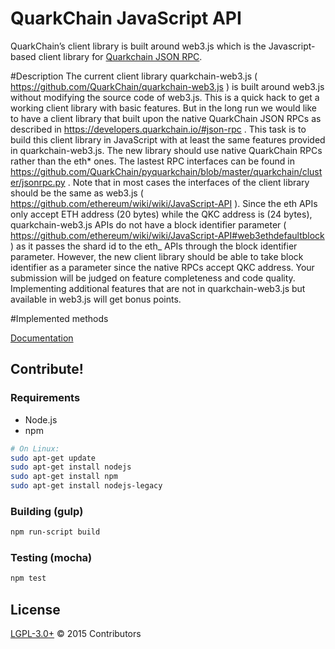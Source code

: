 # QuarkChain JavaScript API

QuarkChain’s client library is built around web3.js which is the Javascript-based client library for [Quarkchain JSON RPC](https://developers.quarkchain.io/#json-rpc).  


#Description 
The current client library quarkchain-web3.js ( https://github.com/QuarkChain/quarkchain-web3.js ) is built around web3.js without modifying the source code of web3.js. This is a quick hack to get a working client library with basic features. But in the long run we would like to have a client library that built upon the native QuarkChain JSON RPCs as described in https://developers.quarkchain.io/#json-rpc . This task is to build this client library in JavaScript with at least the same features provided in quarkchain-web3.js. 
The new library should use native QuarkChain RPCs rather than the eth* ones. 
The lastest RPC interfaces can be found in https://github.com/QuarkChain/pyquarkchain/blob/master/quarkchain/cluster/jsonrpc.py . Note that in most cases the interfaces of the client library should be the same as web3.js ( https://github.com/ethereum/wiki/wiki/JavaScript-API ). 
Since the eth APIs only accept ETH address (20 bytes) while the QKC address is (24 bytes), quarkchain-web3.js APIs do not have a block identifier parameter ( https://github.com/ethereum/wiki/wiki/JavaScript-API#web3ethdefaultblock ) as it passes the shard id to the eth_ APIs through the block identifier parameter. However, the new client library should be able to take block identifier as a parameter since the native RPCs accept QKC address. Your submission will be judged on feature completeness and code quality. 
Implementing additional features that are not in quarkchain-web3.js but available in web3.js will get bonus points.


#Implemented methods



[Documentation](https://github.com/ethereum/wiki/wiki/JavaScript-API)



## Contribute!

### Requirements

* Node.js
* npm

```bash
# On Linux:
sudo apt-get update
sudo apt-get install nodejs
sudo apt-get install npm
sudo apt-get install nodejs-legacy
```

### Building (gulp)

```bash
npm run-script build
```

### Testing (mocha)

```bash
npm test
```




## License

[LGPL-3.0+](LICENSE.md) © 2015 Contributors
